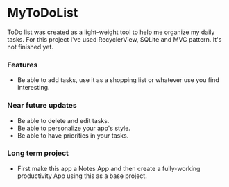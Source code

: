 # MyToDoList

ToDo list was created as a light-weight tool to help me organize my daily tasks.
For this project I've used RecyclerView, SQLite and MVC pattern. It's not finished yet.

### Features
- Be able to add tasks, use it as a shopping list or whatever use you find interesting.

### Near future updates
- Be able to delete and edit tasks.
- Be able to personalize your app's style.
- Be able to have priorities in your tasks.

### Long term project
- First make this app a Notes App and then create a fully-working productivity App using this as a base project.
